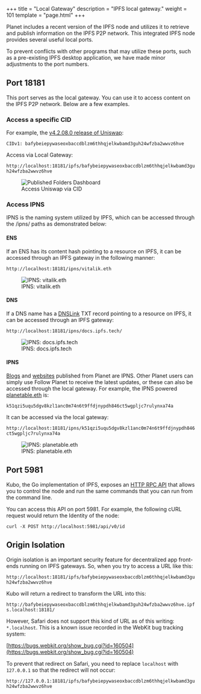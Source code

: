 +++
title = "Local Gateway"
description = "IPFS local gateway."
weight = 101
template = "page.html"
+++

Planet includes a recent version of the IPFS node and utilizes it to retrieve and publish information on the IPFS P2P network. This integrated IPFS node provides several useful local ports.

To prevent conflicts with other programs that may utilize these ports, such as a pre-existing IPFS desktop application, we have made minor adjustments to the port numbers.

## Port 18181

This port serves as the local gateway. You can use it to access content on the IPFS P2P network. Below are a few examples.

### Access a specific CID

For example, the <a href="https://github.com/Uniswap/interface/releases/tag/v4.208.0" target="_blank">v4.2.08.0 release of Uniswap</a>:

`CIDv1: bafybeiepywaseoxbaccdblzm6thhqjelkwbamd3guh24wfzba2wwvz6hve`

Access via Local Gateway:

`http://localhost:18181/ipfs/bafybeiepywaseoxbaccdblzm6thhqjelkwbamd3guh24wfzba2wwvz6hve`

<figure>
  <img src="../../assets/screenshots/uniswap-cid.png" alt="Published Folders Dashboard" class="screenshot" />
  <figcaption>Access Uniswap via CID</figcaption>
</figure>

### Access IPNS

IPNS is the naming system utilized by IPFS, which can be accessed through the /ipns/ paths as demonstrated below:

#### ENS

If an ENS has its content hash pointing to a resource on IPFS, it can be accessed through an IPFS gateway in the following manner:

`http://localhost:18181/ipns/vitalik.eth`

<figure>
  <img src="../../assets/screenshots/ipns-vitalik.eth.png" alt="IPNS: vitalik.eth" class="screenshot" />
  <figcaption>IPNS: vitalik.eth</figcaption>
</figure>

#### DNS

If a DNS name has a <a href="https://dnslink.dev/" target="_blank">DNSLink</a> TXT record pointing to a resource on IPFS, it can be accessed through an IPFS gateway:

`http://localhost:18181/ipns/docs.ipfs.tech/`

<figure>
  <img src="../../assets/screenshots/ipns-docs.ipfs.tech.png" alt="IPNS: docs.ipfs.tech" class="screenshot" />
  <figcaption>IPNS: docs.ipfs.tech</figcaption>
</figure>

#### IPNS

[Blogs](@/guides/create-planet.md) and [websites](@/guides/published-folders.md) published from Planet are IPNS. Other Planet users can simply use Follow Planet to receive the latest updates, or these can also be accessed through the local gateway. For example, the IPNS powered <a href="https://app.ens.domains/name/planetable.eth/details" target="_blank">planetable.eth</a> is:

<code>k51qzi5uqu5dgv8kzl1anc0m74n6t9ffdjnypdh846ct5wgpljc7rulynxa74a</code>

It can be accessed via the local gateway:

`http://localhost:18181/ipns/k51qzi5uqu5dgv8kzl1anc0m74n6t9ffdjnypdh846ct5wgpljc7rulynxa74a`

<figure>
  <img src="../../assets/screenshots/ipns-planetable.eth.png" alt="IPNS: planetable.eth" class="screenshot" />
  <figcaption>IPNS: planetable.eth</figcaption>
</figure>

## Port 5981

Kubo, the Go implementation of IPFS, exposes an <a href="https://docs.ipfs.tech/reference/kubo/rpc/" target="_blank">HTTP RPC API</a> that allows you to control the node and run the same commands that you can run from the command line.

You can access this API on port 5981. For example, the following cURL request would return the Identity of the node:

`curl -X POST http://localhost:5981/api/v0/id`

## Origin Isolation

Origin isolation is an important security feature for decentralized app front-ends running on IPFS gateways. So, when you try to access a URL like this:

`http://localhost:18181/ipfs/bafybeiepywaseoxbaccdblzm6thhqjelkwbamd3guh24wfzba2wwvz6hve`

Kubo will return a redirect to transform the URL into this:

`http://bafybeiepywaseoxbaccdblzm6thhqjelkwbamd3guh24wfzba2wwvz6hve.ipfs.localhost:18181/`

However, Safari does not support this kind of URL as of this writing: `*.localhost`. This is a known issue recorded in the WebKit bug tracking system:

[https://bugs.webkit.org/show_bug.cgi?id=160504](https://bugs.webkit.org/show_bug.cgi?id=160504)

To prevent that redirect on Safari, you need to replace `localhost` with `127.0.0.1` so that the redirect will not occur:

`http://127.0.0.1:18181/ipfs/bafybeiepywaseoxbaccdblzm6thhqjelkwbamd3guh24wfzba2wwvz6hve`